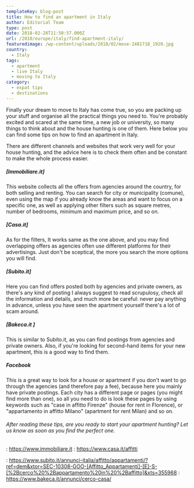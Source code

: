 ```yaml
---
templateKey: blog-post
title: How to find an apartment in Italy
author: Editorial Team
type: post
date: 2018-02-28T11:50:57.000Z
url: /2018/europe/italy/find-apartment-italy/
featuredimage: /wp-content/uploads/2018/02/move-2481718_1920.jpg
country:
  - Italy
tags:
  - apartment
  - live Italy
  - moving to Italy
category:
  - expat tips
  - destinations
---
```


Finally your dream to move to Italy has come true, so you are packing up your stuff and organise all the practical things you need to. You're probably excited and scared at the same time, a new job or university, so many things to think about and the house hunting is one of them. Here below you can find some tips on how to find an apartment in Italy.

There are different channels and websites that work very well for your house hunting, and the advice here is to check them often and be constant to make the whole process easier.

##### [Immobiliare.it]

This website collects all the offers from agencies around the country, for both selling and renting. You can search for city or municipality (comune), even using the map if you already know the areas and want to focus on a specific one, as well as applying other filters such as square metres, number of bedrooms, minimum and maximum price, and so on.

##### [Casa.it]

As for the filters, It works same as the one above, and you may find overlapping offers as agencies often use different platforms for their advertisings. Just don't be sceptical, the more you search the more options you will find.

##### [Subito.it]

Here you can find offers posted both by agencies and private owners, as there's any kind of posting I always suggest to read scrupulosy, check all the information and details, and much more be careful: never pay anything in advance, unless you have seen the apartment yourself there's a lot of scam around.

##### [Bakeca.it ]

This is similar to Subito.it, as you can find postings from agencies and private owners. Also, if you're looking for second-hand items for your new apartment, this is a good way to find them.

##### Facebook

This is a great way to look for a house or apartment if you don't want to go through the agencies (and therefore pay a fee), because here you mainly have private postings. Each city has a different page or pages (you might find more than one), so all you need to do is look these pages by using keywords such as "case in affitto Firenze" (house for rent in Florence), or "appartamento in affitto Milano" (apartment for rent Milan) and so on.

###### After reading these tips, are you ready to start your apartment hunting? Let us know as soon as you find the perfect one.

  

: https://www.immobiliare.it
: https://www.casa.it/affitti

: https://www.subito.it/annunci-italia/affitto/appartamenti/?ref=dem&xtor=SEC-10308-GOO-[Affitto_Appartamenti]-[E]-S-[%2Bcerco%20%2Bappartamento%20in%20%2Baffitto]&xts=355968
: https://www.bakeca.it/annunci/cerco-casa/
